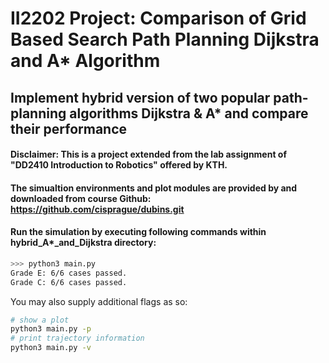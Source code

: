 # II2202 Project: Comparison of Grid Based Search Path Planning Dijkstra and A* Algorithm
## Implement hybrid version of two popular path-planning algorithms Dijkstra & A* and compare their performance 

#### Disclaimer: This is a project extended from the lab assignment of "DD2410 Introduction to Robotics" offered by KTH.
#### The simualtion environments and plot modules are provided by and downloaded from course Github: https://github.com/cisprague/dubins.git

#### Run the simulation by executing following commands within hybrid_A*_and_Dijkstra directory:

```bash
>>> python3 main.py
Grade E: 6/6 cases passed.
Grade C: 6/6 cases passed.
```

You may also supply additional flags as so:
```bash
# show a plot
python3 main.py -p
# print trajectory information
python3 main.py -v
```
